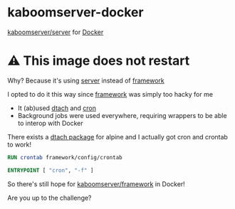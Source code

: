 # kaboomserver-docker

[kaboomserver/server](https://github.com/kaboomserver/server/issues) for [Docker](https://docker.com/)

# :warning: This image does not restart

Why? Because it's using [server](https://github.com/kaboomserver/server) instead of [framework](https://github.com/kaboomserver/framework)

I opted to do it this way since [framework](https://github.com/kaboomserver/framework) was simply too hacky for me

- It (ab)used [dtach](https://dtach.sourceforge.net/) and [cron](https://en.wikipedia.org/wiki/Cron)
- Background jobs were used everywhere, requiring wrappers to be able to interop with Docker

There exists a [dtach package](https://pkgs.alpinelinux.org/package/edge/main/armhf/dtach) for alpine and I actually got cron and crontab to work!

```Dockerfile
RUN crontab framework/config/crontab

ENTRYPOINT [ "cron", "-f" ]
```

So there's still hope for [kaboomserver/framework](https://github.com/kaboomserver/framework) in Docker!

Are you up to the challenge?

